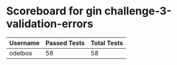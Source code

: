 # Scoreboard for gin challenge-3-validation-errors

| Username   | Passed Tests | Total Tests |
|------------|--------------|-------------|
| odelbos | 58 | 58 |

